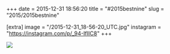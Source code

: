 +++
date = 2015-12-31 18:56:20
title = "#2015bestnine"
slug = "2015/2015bestnine"

[extra]
image = "/2015-12-31_18-56-20_UTC.jpg"
instagram = "https://instagram.com/p/_94-IfIIC8"
+++

<img src="/2015-12-31_18-56-20_UTC.jpg" />
